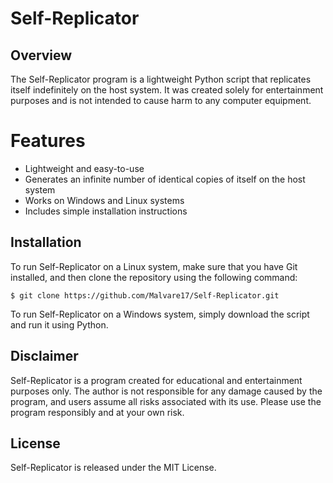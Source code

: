 # Self-Replicator
## Overview
The Self-Replicator program is a lightweight Python script that replicates itself indefinitely on the host system. It was created solely for entertainment purposes and is not intended to cause harm to any computer equipment.

# Features
- Lightweight and easy-to-use
- Generates an infinite number of identical copies of itself on the host system
- Works on Windows and Linux systems
- Includes simple installation instructions

## Installation
To run Self-Replicator on a Linux system, make sure that you have Git installed, and then clone the repository using the following command:

`$ git clone https://github.com/Malvare17/Self-Replicator.git`

To run Self-Replicator on a Windows system, simply download the script and run it using Python.

## Disclaimer
Self-Replicator is a program created for educational and entertainment purposes only. The author is not responsible for any damage caused by the program, and users assume all risks associated with its use. Please use the program responsibly and at your own risk.

## License
Self-Replicator is released under the MIT License.
